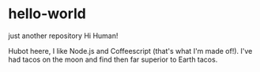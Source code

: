 # hello-world
just another repository
Hi Human!

Hubot heere, I like Node.js and Coffeescript (that's what I'm made of!).
I've had tacos on the moon and find then far superior to Earth tacos.
